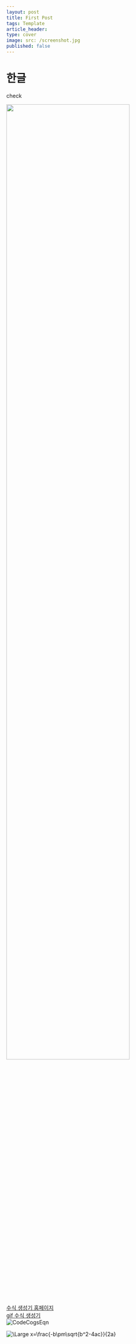 ```yaml
---
layout: post
title: First Post
tags: Template
article_header:
type: cover
image: src: /screenshot.jpg
published: false
---
```


<!--
layout: single
title: "first post"
-->

# 한글 

check

<!-- 
template: <img width="{해상도 비율}" src="{이미지 경로}"/>  출처: https://ndb796.tistory.com/557 [안경잡이개발자]  
-->

<img width="80%" src="https://user-images.githubusercontent.com/96826062/147877914-785be3f6-a97d-445a-a662-5206de29d649.jpg"/>


[수식 생성기 홈페이지](https://editor.codecogs.com/) \
[gif 수식 생성기](https://latex.codecogs.com/eqneditor/editor.php) \
![CodeCogsEqn](https://user-images.githubusercontent.com/96826062/147879111-fc4e1d56-17be-4f9d-b00b-dfe27262085b.gif) 


![\Large x=\frac{-b\pm\sqrt{b^2-4ac}}{2a}](https://latex.codecogs.com/svg.latex?\Large&space;x=\frac{-b\pm\sqrt{b^2-4ac}}{2a}) 

